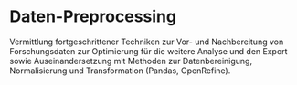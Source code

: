 # Daten-Preprocessing

Vermittlung fortgeschrittener Techniken zur Vor- und Nachbereitung von Forschungsdaten zur Optimierung für die weitere Analyse und den Export sowie Auseinandersetzung mit Methoden zur Datenbereinigung, Normalisierung und Transformation (Pandas, OpenRefine).
